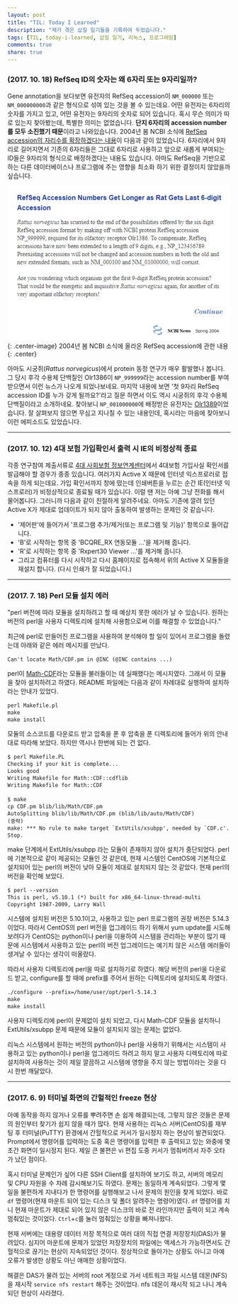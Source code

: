 ```yaml
---
layout: post
title: "TIL: Today I Learned"
description: "제가 겪은 삽질 일기들을 기록하여 두었습니다."
tags: [TIL, today-i-learned, 삽질 일기, 리눅스, 프로그래밍]
comments: true
share: true
---
```


### (2017. 10. 18) RefSeq ID의 숫자는 왜 6자리 또는 9자리일까?

Gene annotation을 보다보면 유전자의 RefSeq accession이 `NM_000000` 또는 `NM_000000000`과 같은 형식으로 섞여 있는 것을 볼 수 있는데요. 어떤 유전자는 6자리의 숫자를 가지고 있고, 어떤 유전자는 9자리의 숫자로 되어 있습니다. 혹시 무슨 의미가 따로 있는지 찾아봤는데, 특별한 의미는 없었습니다. **단지 6자리의 accession number를 모두 소진했기 때문**이라고 나와있습니다. 2004년 봄 NCBI 소식에 [RefSeq accession의 자리수를 확장하겠다는 내용](https://www.ncbi.nlm.nih.gov/Web/Newsltr/Spring04/refseq.html)이 다음과 같이 있었습니다. 6자리에서 9자리로 길어지면서 기존의 6자리들은 그대로 6자리로 사용하고 앞으로 새롭게 부여되는 ID들은 9자리의 형식으로 배정하겠다는 내용도 있습니다. 아마도 RefSeq을 기반으로 하는 다른 데이터베이스나 프로그램에 주는 영향을 최소화 하기 위한 결정이지 않았을까 싶습니다.

![Image](/images/2017-01-02/ncbi-news-refseq.png "ncbi news at spring 2004"){: .center-image}
2004년 봄 NCBI 소식에 올라온 RefSeq accession에 관한 내용
{: .center}

아마도 시궁쥐(*Rattus norvegicus*)에서 protein 동정 연구가 매우 활발했나 봅니다. 그 당시 후각 수용체 단백질인 Olr1386이 `NP_999999`라는 accession number를 부여받으면서 이런 뉴스가 나오게 되었나보네요. 마지막 내용에 보면 '첫 9자리 RefSeq accession ID를 누가 갖게 될까요?'라고 질문 하면서 이도 역시 시궁쥐의 후각 수용체 단백질이라고 소개하네요. 찾아보니 `NP_001000000`에 배정받은 유전자는 [Olr1389](https://www.ncbi.nlm.nih.gov/nuccore/NM_001000000)이었습니다. 잘 살펴보지 않으면 무심고 지나칠 수 있는 내용인데, 혹시라는 마음에 찾아보니 이런 에피소드도 있었습니다.

---

### (2017. 10. 12) 4대 보험 가입확인서 출력 시 IE의 비정상적 종료

각종 연구참여 제출서류로 [4대 사회보험 정보연계센터](http://www.4insure.or.kr/)에서 4대보험 가입사실 확인서를 발급해야 할 경우가 종종 있습니다. 여러가지 Active X 때문에 인터넷 익스프로러로 접속을 하게 되는데요. 가입 확인서까지 창에 떴는데 인쇄버튼을 누르는 순간 IE(인터넷 익스프로러)가 비정상적으로 종료될 때가 있습니다. 이럴 땐 저는 아예 그냥 전화를 해서 물어봅니다. 그러니까 다음과 같이 친절하게 알려주네요. 아마도 기존에 깔려 있던 Active X가 제대로 업데이트가 되지 않아 출동하여 발생하는 문제인 것 같습니다.

* '제어판'에 들어가서 '프로그램 추가/제거(또는 프로그램 및 기능)' 항목으로 들어갑니다.
* 'B'로 시작하는 항목 중 'BCQRE_RX 연동모듈 ...'을 제거해 줍니다.
* 'R'로 시작하는 항목 중 'Rxpert30 Viewer ...'를 제거해 줍니다.
* 그리고 컴퓨터를 다시 시작하고 다시 홈페이지로 접속해서 위의 Active X 모듈들을 재설치 합니다. (다시 인쇄가 잘 되었습니다.)

---

### (2017. 7. 18) Perl 모듈 설치 에러

"perl 버전에 따라 모듈을 설치하려고 할 때 예상치 못한 에러가 날 수 있습니다. 원하는 버전의 perl을 사용자 디렉토리에 설치해 사용함으로써 이를 해결할 수 있었습니다."

최근에 perl로 만들어진 프로그램을 사용하여 분석해야 할 일이 있어서 프로그램을 돌렸는데 아래와 같은 에러 메시지를 만났다.

```
Can't locate Math/CDF.pm in @INC (@INC contains ...)
```

perl이 [Math-CDF](http://search.cpan.org/~callahan/Math-CDF-0.1/CDF.pm)라는 모듈을 불러들이는 데 실패했다는 메시지였다. 그래서 이 모듈을 찾아 설치하려고 하였다. README 파일에는 다음과 같이 차례대로 실행하여 설치하라는 안내가 있었다.

```
perl Makefile.pl
make
make install
```

모듈의 소스코드를 다운로드 받고 압축을 푼 후 압축을 푼 디렉토리에 들어가 위의 안내대로 따라해 보았다. 하지만 역시나 한번에 되는 건 없다.

```
$ perl Makefile.PL
Checking if your kit is complete...
Looks good
Writing Makefile for Math::CDF::cdflib
Writing Makefile for Math::CDF

$ make
cp CDF.pm blib/lib/Math/CDF.pm
AutoSplitting blib/lib/Math/CDF.pm (blib/lib/auto/Math/CDF)
(중략)
make: *** No rule to make target `ExtUtils/xsubpp', needed by `CDF.c'.  Stop.
```

make 단계에서 ExtUtils/xsubpp 라는 모듈이 존재하지 않아 설치가 중단되었다. perl에 기본적으로 같이 제공되는 모듈인 것 같은데, 현재 시스템인 CentOS에 기본적으로 설치되어 있는 perl의 버전이 낮아 모듈이 제대로 설치되지 않는 것 같았다. 현재 perl의 버전을 확인해 보았다.

```
$ perl --version
This is perl, v5.10.1 (*) built for x86_64-linux-thread-multi
Copyright 1987-2009, Larry Wall
```

시스템에 설치된 버전은 5.10.1이고, 사용하고 있는 perl 프로그램의 권장 버전은 5.14.3 이었다. 따라서 CentOS의 perl 버전을 업그레이드 하기 위해서 yum update를 시도해 보려다가 CentOS는 python이나 perl을 이용하여 시스템을 관리하는 부분이 많기 때문에 시스템에서 사용하고 있는 perl의 버전 업그레이드는 예기치 않은 시스템 에러들이 생겨날 수 있다는 생각이 떠올랐다.

따라서 사용자 디렉토리에 perl을 따로 설치하기로 하였다. 해당 버전의 perl을 다운로드 받고, configure를 할 때에 prefix를 주어서 원하는 디렉토리에 설치되도록 하였다.

```
./configure --prefix=/home/user/opt/perl-5.14.3
make
make install
```

사용자 디렉토리에 perl이 문제없이 설치 되었고, 다시 Math-CDF 모듈을 설치하니 ExtUtils/xsubpp 문제 때문에 모듈이 설치되지 않는 문제는 없었다.

리눅스 시스템에서 원하는 버전의 python이나 perl을 사용하기 위해서는 시스템이 사용하고 있는 python이나 perl을 업그레이드 하려고 하지 말고 사용자 디렉토리에 따로 설치하여 사용하는 것이 제일 깔끔하고 시스템에 영향을 주지 않는 방법이라는 것을 다시 한번 깨달았다.

---

### (2017. 6. 9) 터미널 화면의 간헐적인 freeze 현상

아예 동작을 하지 않거나 오류를 뿌려주면 손 쉽게 해결되는데, 그렇지 않은 것들은 문제의 원인부터 찾기가 쉽지 않을 때가 많다. 현재 사용하는 리눅스 서버(CentOS)를 재부팅 후 터미널(PuTTY) 환경에서 간헐적으로 커서가 일시정지 하는 현상이 발견되었다. Prompt에서 명령어를 입력하는 도중 혹은 명령어를 입력한 후 출력되고 있는 와중에 몇 초간 화면이 일시정지 된다. 제일 큰 불편은 vi 편집 도중 커서가 멈춰버려서 자주 오타가 났던 점이다.

혹시 터미널 문제인가 싶어 다른 SSH Client를 설치하여 보기도 하고, 서버의 메모리 및 CPU 자원을 수 차례 감시해보기도 하였다. 문제는 동일하게 계속되었다. 그렇게 몇 일을 불편하게 지내다가 한 명령어를 실행해보고 나서 문제의 원인을 찾게 되었다. 바로 `df` 명령어(현재 마운트 되어 있는 디스크 및 폴더 알려주는 명령어)였다. `df` 명령어를 치니 현재 마운트가 제대로 되어 있지 않은 디스크의 바로 전 라인까지만 출력이 되고 계속 멈춰있는 것이었다. `Ctrl`+`c`를 눌러 멈춰있는 상황을 빠져나왔다.

현재 서버에는 대용량 데이터 저장 목적으로 여러 대의 직접 연결 저장장치(DAS)가 물려있다. 심지어 마운트에 문제가 있었던 저장장치의 파일에는 액세스가 가능하면서도 간헐적으로 끊기는 현상이 지속되었던 것이다. 정상적으로 돌아가는 상황도 아니고 아예 오류가 발생한 상황도 아닌 애매한 상황이었다.

해결은 DAS가 물려 있는 서버의 root 계정으로 가서 네트워크 파일 시스템 데몬(NFS)을 재시작 `service nfs restart` 해주는 것이었다. nfs 데몬이 재시작 되고 나니 계속 되던 현상이 사라졌다.